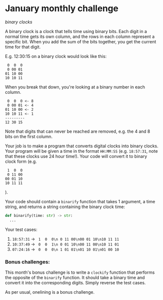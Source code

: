 # January monthly challenge
*binary clocks*

A binary clock is a clock that tells time using binary bits. Each digit in a normal time gets its own column, and the rows in each column represent a specific bit.
When you add the sum of the bits together, you get the current time for that digit.

E.g. 12:30:15 on a binary clock would look like this:
```
 0  0  0
 0 00 01
01 10 00
10 10 11
```
When you break that down, you're looking at a binary number in each column.
```
 0  0  0 <- 8
 0 00 01 <- 4
01 10 00 <- 2
10 10 11 <- 1
---------
12 30 15
```
Note that digits that can never be reached are removed, e.g. the 4 and 8 bits on the first column.

Your job is to make a program that converts digital clocks into binary clocks. Your program will be given a time in the format `HH:MM:SS` (e.g. `18:57:31`, note that these clocks use 24 hour time!). Your code will convert it to binary clock form
(e.g.
```
 1  0  0
 0 11 00
00 01 10
10 11 11
```
).

Your code should contain a `binarify` function that takes 1 argument, a time string, and returns a string containing the binary clock time:
```py
def binarify(time: str) -> str:
  ...
```

Your test cases:
1. `18:57:31` -> ` 1  0  0\n 0 11 00\n00 01 10\n10 11 11`
2. `10:37:49` -> ` 0  0  1\n 0 01 10\n00 11 00\n10 11 01`
3. `07:24:16` -> ` 0  0  0\n 1 01 01\n01 10 01\n01 00 10`

### Bonus challenges:
This month's bonus challenge is to write a `clockify` function that performs the opposite of the `binarify` function. It should take a binary time and convert it into the corresponding digits. Simply reverse the test cases.

As per usual, onelining is a bonus challenge.